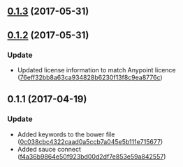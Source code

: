 <a name="0.1.3"></a>
## [0.1.3](https://github.com/advanced-rest-client/anypoint-radio-button/compare/0.1.2...v0.1.3) (2017-05-31)




<a name="0.1.2"></a>
## [0.1.2](https://github.com/advanced-rest-client/anypoint-radio-button/compare/0.1.1...v0.1.2) (2017-05-31)


### Update

* Updated license information to match Anypoint licence ([76eff32bb8a63ca934828b6230f13f8c9ea8776c](https://github.com/advanced-rest-client/anypoint-radio-button/commit/76eff32bb8a63ca934828b6230f13f8c9ea8776c))



<a name="0.1.1"></a>
## 0.1.1 (2017-04-19)


### Update

* Added keywords to the bower file ([0c038cbc4322caad0a5ccb7a045e5b111e715677](https://github.com/advanced-rest-client/anypoint-radio-button/commit/0c038cbc4322caad0a5ccb7a045e5b111e715677))
* Added sauce connect ([f4a36b9864e50f923bd00d2df7e853e59a842557](https://github.com/advanced-rest-client/anypoint-radio-button/commit/f4a36b9864e50f923bd00d2df7e853e59a842557))



